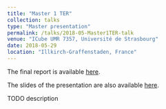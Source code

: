 ```yaml
---
title: "Master 1 TER"
collection: talks
type: "Master presentation"
permalink: /talks/2018-05-Master1TER-talk
venue: "ICube UMR 7357, Université de Strasbourg"
date: 2018-05-29
location: "Illkirch-Graffenstaden, France"
---
```


The final report is available [here](/files/reports/2018-Master1TER.pdf).

The slides of the presentation are also available [here](/files/presentations/2018-Master1TER.pdf).

TODO description
